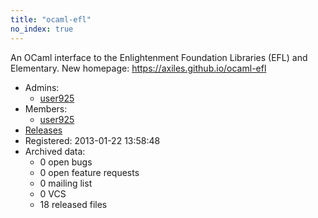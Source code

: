 ```yaml
---
title: "ocaml-efl"
no_index: true
---
```


An OCaml interface to the Enlightenment Foundation Libraries (EFL) and Elementary.
New homepage: https://axiles.github.io/ocaml-efl


* Admins:
  * [user925](/users/user925)
* Members:
  * [user925](/users/user925)
* [Releases](https://download.ocamlcore.org/ocaml-efl)
* Registered: 2013-01-22 13:58:48
* Archived data:
  * 0 open bugs
  * 0 open feature requests
  * 0 mailing list
  * 0 VCS
  * 18 released files
